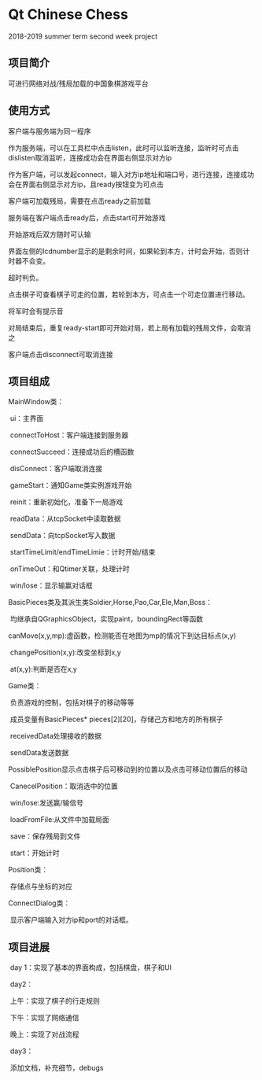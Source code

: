 # Qt Chinese Chess

2018-2019 summer term second week project

## 项目简介

可进行网络对战/残局加载的中国象棋游戏平台

## 使用方式

客户端与服务端为同一程序

作为服务端，可以在工具栏中点击listen，此时可以监听连接，监听时可点击dislisten取消监听，连接成功会在界面右侧显示对方ip

作为客户端，可以发起connect，输入对方ip地址和端口号，进行连接，连接成功会在界面右侧显示对方ip，且ready按钮变为可点击

客户端可加载残局，需要在点击ready之前加载

服务端在客户端点击ready后，点击start可开始游戏

开始游戏后双方随时可认输

界面左侧的lcdnumber显示的是剩余时间，如果轮到本方，计时会开始，否则计时器不会变。

超时判负。

点击棋子可查看棋子可走的位置，若轮到本方，可点击一个可走位置进行移动。

将军时会有提示音

对局结束后，重复ready-start即可开始对局，若上局有加载的残局文件，会取消之

客户端点击disconnect可取消连接

## 项目组成

MainWindow类：

​	ui：主界面

​	connectToHost：客户端连接到服务器

​	connectSucceed：连接成功后的槽函数

​	disConnect：客户端取消连接

​	gameStart：通知Game类实例游戏开始

​	reinit：重新初始化，准备下一局游戏

​	readData：从tcpSocket中读取数据

​	sendData：向tcpSocket写入数据

​	startTimeLimit/endTimeLimie：计时开始/结束

​	onTimeOut：和Qtimer关联，处理计时

​	win/lose：显示输赢对话框

BasicPieces类及其派生类Soldier,Horse,Pao,Car,Ele,Man,Boss：

​	均继承自QGraphicsObject，实现paint，boundingRect等函数

​	canMove(x,y,mp):虚函数，检测能否在地图为mp的情况下到达目标点(x,y)

​	changePosition(x,y):改变坐标到x,y

​	at(x,y):判断是否在x,y

Game类：

​	负责游戏的控制，包括对棋子的移动等等

​	成员变量有BasicPieces* pieces\[2\]\[20\]，存储己方和地方的所有棋子

​	receivedData处理接收的数据

​	sendData发送数据

​	PossiblePosition显示点击棋子后可移动到的位置以及点击可移动位置后的移动

​	CanecelPosition：取消选中的位置

​	win/lose:发送赢/输信号

​	loadFromFile:从文件中加载局面

​	save：保存残局到文件

​	start：开始计时	

Position类：

​	存储点与坐标的对应

ConnectDialog类：

​	显示客户端输入对方ip和port的对话框。

## 项目进展

​	day 1：实现了基本的界面构成，包括棋盘，棋子和UI

​	day2：

​		上午：实现了棋子的行走规则

​		下午：实现了网络通信

​		晚上：实现了对战流程

​	day3：

​		添加文档，补充细节，debugs